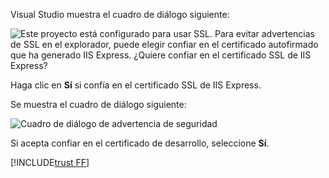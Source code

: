 Visual Studio muestra el cuadro de diálogo siguiente:

![Este proyecto está configurado para usar SSL. Para evitar advertencias de SSL en el explorador, puede elegir confiar en el certificado autofirmado que ha generado IIS Express. ¿Quiere confiar en el certificado SSL de IIS Express?](~/getting-started/_static/trustCert.png)

Haga clic en **Sí** si confía en el certificado SSL de IIS Express.

Se muestra el cuadro de diálogo siguiente:

![Cuadro de diálogo de advertencia de seguridad](~/getting-started/_static/cert.png)

Si acepta confiar en el certificado de desarrollo, seleccione **Sí**.

[!INCLUDE[trust FF](~/includes/trust-ff.md)]